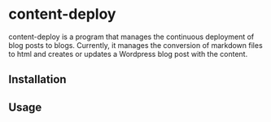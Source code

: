 # content-deploy

content-deploy is a program that manages the continuous deployment of blog posts to blogs. Currently, it manages the conversion of markdown files to html and creates or updates a Wordpress blog post with the content.

## Installation


## Usage



